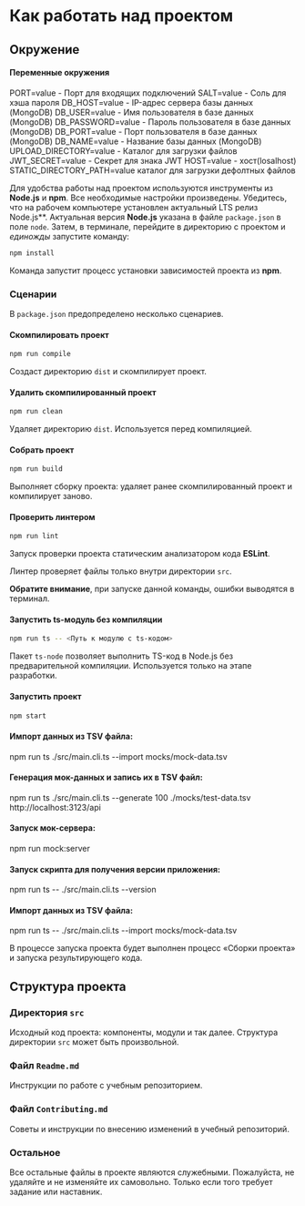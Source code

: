 # Как работать над проектом

## Окружение

#### Переменные окружения

PORT=value - Порт для входящих подключений
SALT=value - Соль для хэша пароля
DB_HOST=value - IP-адрес сервера базы данных (MongoDB)
DB_USER=value - Имя пользователя в базе данных (MongoDB)
DB_PASSWORD=value - Пароль пользователя в базе данных (MongoDB)
DB_PORT=value - Порт пользователя в базе данных (MongoDB)
DB_NAME=value - Название базы данных (MongoDB)
UPLOAD_DIRECTORY=value - Каталог для загрузки файлов
JWT_SECRET=value - Секрет для знака JWT
HOST=value - хост(losalhost)
STATIC_DIRECTORY_PATH=value каталог для загрузки дефолтных файлов

Для удобства работы над проектом используются инструменты из **Node.js** и **npm**. Все необходимые настройки произведены. Убедитесь, что на рабочем компьютере установлен актуальный LTS релиз Node.js**. Актуальная версия **Node.js** указана в файле `package.json` в поле `node`. Затем, в терминале, перейдите в директорию с проектом и _единожды_ запустите команду:

```bash
npm install
```

Команда запустит процесс установки зависимостей проекта из **npm**.

### Сценарии

В `package.json` предопределено несколько сценариев.

#### Скомпилировать проект

```bash
npm run compile
```

Создаст директорию `dist` и скомпилирует проект.

#### Удалить скомпилированный проект

```bash
npm run clean
```

Удаляет директорию `dist`. Используется перед компиляцией.

#### Собрать проект

```bash
npm run build
```

Выполняет сборку проекта: удаляет ранее скомпилированный проект и компилирует заново.

#### Проверить линтером

```bash
npm run lint
```

Запуск проверки проекта статическим анализатором кода **ESLint**.

Линтер проверяет файлы только внутри директории `src`.

**Обратите внимание**, при запуске данной команды, ошибки выводятся в терминал.

#### Запустить ts-модуль без компиляции

```bash
npm run ts -- <Путь к модулю с ts-кодом>
```

Пакет `ts-node` позволяет выполнить TS-код в Node.js без предварительной компиляции. Используется только на этапе разработки.

#### Запустить проект

```bash
npm start
```

#### Импорт данных из TSV файла:

npm run ts ./src/main.cli.ts --import mocks/mock-data.tsv

#### Генерация мок-данных и запись их в TSV файл:

npm run ts ./src/main.cli.ts --generate 100 ./mocks/test-data.tsv http://localhost:3123/api

#### Запуск мок-сервера:

npm run mock:server

#### Запуск скрипта для получения версии приложения:

npm run ts -- ./src/main.cli.ts --version

#### Импорт данных из TSV файла:

npm run ts -- ./src/main.cli.ts --import mocks/mock-data.tsv

В процессе запуска проекта будет выполнен процесс «Сборки проекта» и запуска результирующего кода.

## Структура проекта

### Директория `src`

Исходный код проекта: компоненты, модули и так далее. Структура директории `src` может быть произвольной.

### Файл `Readme.md`

Инструкции по работе с учебным репозиторием.

### Файл `Contributing.md`

Советы и инструкции по внесению изменений в учебный репозиторий.

### Остальное

Все остальные файлы в проекте являются служебными. Пожалуйста, не удаляйте и не изменяйте их самовольно. Только если того требует задание или наставник.

